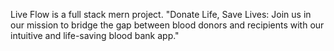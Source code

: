 Live Flow is a full stack mern project.
"Donate Life, Save Lives: Join us in our mission to bridge the gap between blood donors and recipients with our intuitive and life-saving blood bank app."
